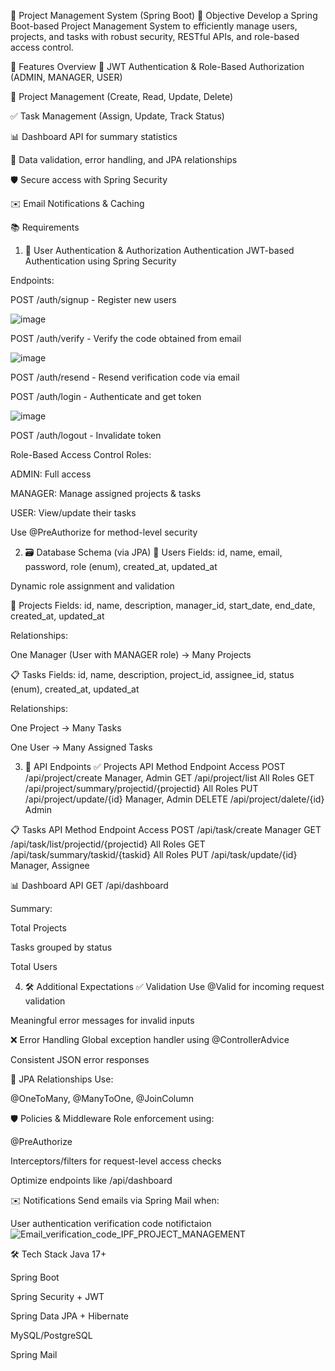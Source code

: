 📁 Project Management System (Spring Boot)
📌 Objective
Develop a Spring Boot-based Project Management System to efficiently manage users, projects, and tasks with robust security, RESTful APIs, and role-based access control.

🚀 Features Overview
🔐 JWT Authentication & Role-Based Authorization (ADMIN, MANAGER, USER)

📁 Project Management (Create, Read, Update, Delete)

✅ Task Management (Assign, Update, Track Status)

📊 Dashboard API for summary statistics

📎 Data validation, error handling, and JPA relationships

🛡️ Secure access with Spring Security

✉️ Email Notifications & Caching 

📚 Requirements
1. 🔐 User Authentication & Authorization
Authentication
JWT-based Authentication using Spring Security

Endpoints:

POST /auth/signup - Register new users

![image](https://github.com/user-attachments/assets/5d5d5b3c-5d76-4210-9b9b-3ee1d8bad53b)

POST /auth/verify - Verify the code obtained from email

![image](https://github.com/user-attachments/assets/79a34ecf-e139-483c-83d3-cfb6e2930364)


POST /auth/resend - Resend verification code via email

POST /auth/login - Authenticate and get token

![image](https://github.com/user-attachments/assets/3013fc52-860c-47e3-a9c7-de798ca49a6a)


POST /auth/logout - Invalidate token

Role-Based Access Control
Roles:

ADMIN: Full access

MANAGER: Manage assigned projects & tasks

USER: View/update their tasks

Use @PreAuthorize for method-level security

2. 🗃️ Database Schema (via JPA)
🧑 Users
Fields: id, name, email, password, role (enum), created_at, updated_at

Dynamic role assignment and validation

📁 Projects
Fields: id, name, description, manager_id, start_date, end_date, created_at, updated_at

Relationships:

One Manager (User with MANAGER role) → Many Projects

📋 Tasks
Fields: id, name, description, project_id, assignee_id, status (enum), created_at, updated_at

Relationships:

One Project → Many Tasks

One User → Many Assigned Tasks

3. 🔧 API Endpoints
✅ Projects API
Method	Endpoint	Access
POST	/api/project/create	Manager, Admin
GET	/api/project/list	All Roles
GET	/api/project/summary/projectid/{projectid}	All Roles
PUT	/api/project/update/{id}	Manager, Admin
DELETE	/api/project/dalete/{id}	Admin

📋 Tasks API
Method	Endpoint	Access
POST	/api/task/create	Manager
GET	/api/task/list/projectid/{projectid}	All Roles
GET	/api/task/summary/taskid/{taskid}	All Roles
PUT	/api/task/update/{id}	Manager, Assignee


📊 Dashboard API
GET /api/dashboard

Summary:

Total Projects

Tasks grouped by status

Total Users

4. 🛠 Additional Expectations
✅ Validation
Use @Valid for incoming request validation

Meaningful error messages for invalid inputs

❌ Error Handling
Global exception handler using @ControllerAdvice

Consistent JSON error responses

🔁 JPA Relationships
Use:

@OneToMany, @ManyToOne, @JoinColumn

🛡 Policies & Middleware
Role enforcement using:

@PreAuthorize

Interceptors/filters for request-level access checks

Optimize endpoints like /api/dashboard

✉️ Notifications
Send emails via Spring Mail when:

User authentication verification code notifictaion
![Email_verification_code_IPF_PROJECT_MANAGEMENT](https://github.com/user-attachments/assets/274c3fd1-9ec4-4f6f-bf02-89afa89da62b)


🛠 Tech Stack
Java 17+

Spring Boot

Spring Security + JWT

Spring Data JPA + Hibernate

MySQL/PostgreSQL

Spring Mail
